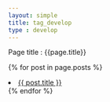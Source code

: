 ```yaml
---
layout: simple
title: tag_develop
type : develop
---
```

Page title : {{page.title}}


{% for post in page.posts %}
<li>
<a href="{{ post.url }}">{{ post.title }}</a>
</li>
{% endfor %}